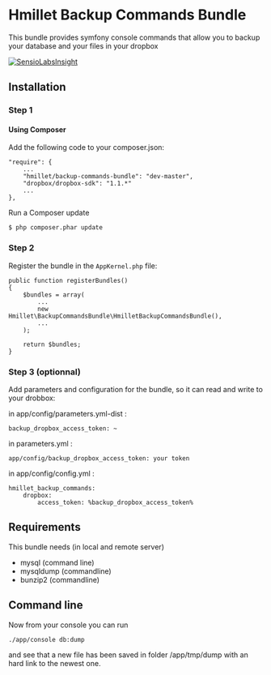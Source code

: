 # Hmillet Backup Commands Bundle #

This bundle provides symfony console commands that allow you to backup your database and your files in your dropbox

[![SensioLabsInsight](https://insight.sensiolabs.com/projects/06c239a1-6497-4210-b96a-0cd9d8e05e79/big.png)](https://insight.sensiolabs.com/projects/06c239a1-6497-4210-b96a-0cd9d8e05e79)

## Installation ##

### Step 1

#### Using Composer

Add the following code to your composer.json:

    "require": {
        ...
        "hmillet/backup-commands-bundle": "dev-master",
        "dropbox/dropbox-sdk": "1.1.*"
        ...
    },

Run a Composer update

    $ php composer.phar update


### Step 2

Register the bundle in the `AppKernel.php` file:

    public function registerBundles()
    {
        $bundles = array(
            ...
            new Hmillet\BackupCommandsBundle\HmilletBackupCommandsBundle(),
            ...
        );

        return $bundles;
    }

### Step 3 (optionnal)

Add parameters and configuration for the bundle, so it can read and write to your drobbox:

in app/config/parameters.yml-dist :

    backup_dropbox_access_token: ~

in parameters.yml :

    app/config/backup_dropbox_access_token: your token

in app/config/config.yml :

    hmillet_backup_commands:
        dropbox:
            access_token: %backup_dropbox_access_token%

## Requirements ##

This bundle needs (in local and remote server)

* mysql (command line)
* mysqldump (commandline)
* bunzip2 (commandline)

## Command line ##

Now from your console you can run

    ./app/console db:dump

and see that a new file has been saved in folder /app/tmp/dump with an hard link to the newest one.


